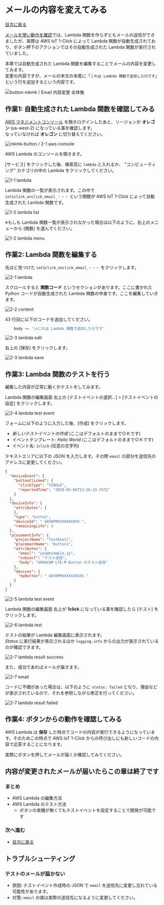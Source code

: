 <h1>メールの内容を変えてみる</h1>

[目次に戻る](index#work-a)

[メールを使い動作を確認](claim-and-email-with-amazon-ses)では、Lambda 関数を作らずともメールの送信ができましたが、実際は AWS IoT 1-Click によって Lambda 関数が自動生成されており、ボタン押下のアクションではその自動生成された Lambda 関数が実行されていました。

本章では自動生成された Lambda 関数を編集することでメールの内容を変更してみます。  
変更の内容ですが、メールの本文の末尾に「`これは Lambda 関数で追加した行です`」という行を追加するという内容です。

![button-mkmk / Email 内容変更 全体像](https://docs.google.com/drawings/d/e/2PACX-1vReoXGGBp8iHUrHs6C7TLVDodef7xf_JBYKd34HSCfgHAI-9ZREBxb2slxLY6jGBKR1lC7T_GvnB8R_/pub?w=780&h=438)

## 作業1: 自動生成された Lambda 関数を確認してみる

[AWS マネジメントコンソール](https://console.aws.amazon.com/console/home) を開きログインしたあと、リージョンが **オレゴン** (us-west-2) になっている事を確認します。  
なっていなければ **オレゴン** に切り替えてください。

![mkmk-button / 2-1 aws-console](https://docs.google.com/drawings/d/e/2PACX-1vSgprF60wQZHq5nvPUcueml_-wNwuVn3EWx9FqRV73-7mxS0bapShs6fPVD2LMV-Lrr6GLlb-aEhjIr/pub?w=928&h=189)

AWS Lambda のコンソールを開きます。

[サービス] をクリックした後、検索窓に `lambda` と入れるか、 "コンピューティング" カテゴリの中の Lambda をクリックしてください。

![1-1 lambda](https://docs.google.com/drawings/d/e/2PACX-1vTcwsmo-GqNPJI4Qw7wN5AuHdDEpZkcID27p5GYtQSRP-E1DM3ENEiAU9m5hHInfsxEp3lDdWVOcSMT/pub?w=569&h=260)

Lambda 関数の一覧が表示されます。この中で `iot1click_onclick_email_・・・` という関数が AWS IoT 1-Click によって自動生成された Lambda 関数です。

![1-2 lambda list](https://docs.google.com/drawings/d/e/2PACX-1vSjLoxIuYGaHHMBCQYtygx_Sk9d85YjzL5c4AMrVqYtbASyzKzHlxvyzxDrZH0l7ILSohoKzKa-iq-l/pub?w=927&h=344)

※もしも Lambda 関数一覧が表示されなかった場合は以下のように、右上のメニューから [関数] を選んでください。

![1-2 lambda menu](https://docs.google.com/drawings/d/e/2PACX-1vTDMmoIxiJdKQq4C1ld7nBDa5zuaaMmnBh-6WCU8gxS-w8UIUa85gwlGm384prnlfjhvYw_FPThIs1-/pub?w=758&h=342)

## 作業2: Lambda 関数を編集する

先ほど見つけた `iot1click_onclick_email_・・・` をクリックします。

![2-1 lambda](https://docs.google.com/drawings/d/e/2PACX-1vRYmfrgRRGOyen8HjZQt1hywHNd8NcPengOwb2Nn0NVmfJC1apbI3idt5tScf8YFIhRxKX_VcIv-F8n/pub?w=927&h=344)

スクロールすると **関数コード** というセクションがあります。ここに書かれた Python コードが自動生成された Lambda 関数の中身です。ここを編集していきます。

![2-2 content](https://docs.google.com/drawings/d/e/2PACX-1vQBR-ygv_46B1jXzf-qrffsVjuuH6Dj7CNV6JeQ5USwUr1JfztZdHsKDCE3l7Xu2g6FVGsP2BC921ms/pub?w=848&h=685)

43 行目に以下のコードを追加してください。

```python
    body += '\nこれは Lambda 関数で追加した行です'
```

![2-3 lambda edit](https://docs.google.com/drawings/d/e/2PACX-1vT1gR43OibwvTrF6a2oGIA6uUmfQUlyRnkyK8Bi3qFcfiRGH2-Xv7DgmYFME-IjOzYcyfI8k-YBtYQc/pub?w=778&h=388)

右上の [保存] をクリックします。

![2-3 lambda save](https://docs.google.com/drawings/d/e/2PACX-1vQS6wli8JFrkd8cXEn5XTd526lFK5TYcAeSocjUeVWfORWpqP63c5XM4T9r-XPO2kJ5LD4gsqCl0DYF/pub?w=638&h=259)

## 作業3: Lambda 関数のテストを行う

編集した内容が正常に動くかテストをしてみます。

Lambda 関数の編集画面 右上の [テストイベントの選択...] > [テストイベントの設定] をクリックします。

![2-4 lambda test event](https://docs.google.com/drawings/d/e/2PACX-1vQsW2isyThiYxS0VusJPUobmIJoGIM600c7hseEGYL1YS9wpRoS_dvAOEsHqZgsOsEegmj1_BKhGs0X/pub?w=641&h=182)

フォームに以下のように入力した後、[作成] をクリックします。

* _新しいテストイベントの作成_  (ここはデフォルトのままでＯＫです)
* イベントテンプレート: _Hello World_ (ここはデフォルトのままでＯＫです)
* イベント名: `1click` (任意の文字列)

テキストエリアに以下の JSON を入力します。その際 `email` の部分を送信先のアドレスに変更してください。

```json
{
  "deviceEvent": {
    "buttonClicked": {
      "clickType": "SINGLE",
      "reportedTime": "2018-05-04T23:26:33.747Z"
    }
  },
  "deviceInfo": {
    "attributes": {
    },
    "type": "button",
    "deviceId": " G030PMXXXXXXXXXX ",
    "remainingLife": 5
  },
  "placementInfo": {
    "projectName": "TestEmail",
    "placementName": "button1",
    "attributes": {
      "email": "you@example.jp",
      "subject": "テスト送信",
      "body": "SORACOM LTE-M Button のテスト送信"
    },
    "devices": {
      "myButton": " G030PMXXXXXXXXXX "
    }
  }
}
```

![2-5 lambda test event](https://docs.google.com/drawings/d/e/2PACX-1vSinELxr9AW0KBLxmz151VKMwFR0xwO3AANvDZZ34LT1hSLRkYJAIDfNs_x1k0k2xWpgJ2uwlR64cns/pub?w=960&h=720)

Lambda 関数の編集画面 右上が **1click** になっている事を確認したら [テスト] をクリックします。

![2-6 lambda test](https://docs.google.com/drawings/d/e/2PACX-1vQ3a80etJXpApHrp2SKC-ibVRsKkXGMQztywfEGOskxq8w7yBTA2UIF5_rpd7kU-QD8aBGi0GMqQPQg/pub?w=605&h=163)

テストの結果が Lambda 編集画面に表示されます。  
*Status* に実行結果が表示されるほか `logging.info` からの出力が表示されているのが確認できます。

![2-7 lambda result success](https://docs.google.com/drawings/d/e/2PACX-1vQAO7i9wX0vdkjxR7b3amm8fChHuNKIPoU0WANb0AQJPDa3wBBvAylaLrIJ7jwwB9KwkrIwPye74_xn/pub?w=934&h=541)

また、成功であればメールが届きます。

![2-7 email](https://docs.google.com/drawings/d/e/2PACX-1vTWgm6aQH-93sTpfQlRVL-8A8Nqq6rHNAv769KG7vyfKgVq1JUuc8GLrBrmqWkUz580x2SmV_pnAvZI/pub?w=322&h=241)

コードに不備があった場合は、以下のように `status: failed` となり、理由などが表示されているので、それを参照しながら修正を行ってください。

![2-7 lambda result failed](https://docs.google.com/drawings/d/e/2PACX-1vSIUlbW_P-v9hKrmfPcKlRErSMbZKXftuiUep4bJA4QWKdY1Ag1rbpbENzmWt1P4wGeNynYmHlQnw0J/pub?w=934&h=541)

## 作業4: ボタンからの動作を確認してみる

AWS Lambda は **保存** した時点でコードの内容が実行できるようになっています。そのためこの時点で AWS IoT 1-Click からの呼び出しにも新しいコードの内容で応答することになります。

実際にボタンを押してメールが届くか確認してみてください。

## 内容が変更されたメールが届いたらこの章は終了です

### まとめ

* AWS Lambda の編集方法
* AWS Lambda のテスト方法
    * ボタンの実機が無くてもテストイベントを設定することで開発が可能です

### 次へ進む

* [目次に戻る](index#work-b)

## トラブルシューティング

### テストのメールが届かない

* 原因: テストイベント作成時の JSON で `email` を送信先に変更し忘れている可能性があります。
* 対策: `email` の値は実際の送信先になるように変更してください。
